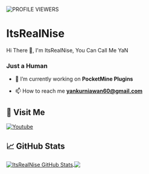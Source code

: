![PROFILE VIEWERS](https://gpvc.arturio.dev/ItsRealNise)
# ItsRealNise
Hi There 👋, I'm ItsRealNise, You Can Call Me YaN
<br>
<h3>Just a Human</h3>

- 🔭 I’m currently working on **PocketMine Plugins**

- 📫 How to reach me **yankurniawan60@gmail.com**

## 🚶 Visit Me
[![Youtube](https://img.shields.io/badge/Youtube-FF0014?style=for-the-badge&logo=youtube&logoColor=white)](https://www.youtube.com/channel/UCG64Lu7JYZO8q-4SQ8CTEjQ)
## &#x1f4c8; GitHub Stats
<a href="https://github.com/ItsRealNise">
  <img align="center" src="https://github-readme-stats.vercel.app/api?username=ItsRealNise&count_private=true&show_icons=true&hide_border=false&custom_title=ItsRealNise%20Github%20Stats&include_all_commits=true&hide=issues&theme=tokyonight" alt="ItsRealNise GitHub Stats" />
</a>
<a href="https://github.com/ItsRealNise">
  <img align="center" src="https://github-readme-stats.vercel.app/api/top-langs/?username=ItsRealNise&layout=compact&hide_border=false&theme=tokyonight" />
</a>
